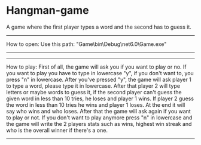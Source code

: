 # Hangman-game
A game where the first player types a word and the second has to guess it.

***********************
How to open:
Use this path:
"Game\bin\Debug\net6.0\Game.exe"
***********************
***********************
How to play:
First of all, the game will ask you if you want to play or no. If you want to play you have to type in lowercase "y", if you don't want to, you press "n" in lowercase.
After you've pressed "y", the game will ask player 1 to type a word, please type it in lowercase. After that player 2 will type letters or maybe words to guess it, if the second player can't guess the given word in less than 10 tries, he loses and player 1 wins. If player 2 guess the word in less than 10 tries he wins and player 1 loses. At the end it will say who wins and who loses. After that the game will ask again if you want to play or not. If you don't want to play anymore press "n" in lowercase and the game will write the 2 players stats such as wins, highest win streak and who is the overall winner if there's a one.
***********************
